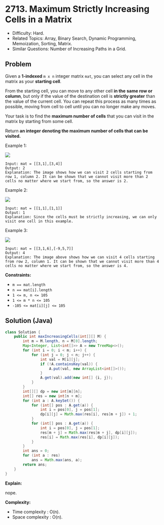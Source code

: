 # 2713. Maximum Strictly Increasing Cells in a Matrix

- Difficulty: Hard.
- Related Topics: Array, Binary Search, Dynamic Programming, Memoization, Sorting, Matrix.
- Similar Questions: Number of Increasing Paths in a Grid.

## Problem

Given a **1-indexed** `m x n` integer matrix `mat`, you can select any cell in the matrix as your **starting cell**.

From the starting cell, you can move to any other cell **in the** **same row or column**, but only if the value of the destination cell is **strictly greater** than the value of the current cell. You can repeat this process as many times as possible, moving from cell to cell until you can no longer make any moves.

Your task is to find the **maximum number of cells** that you can visit in the matrix by starting from some cell.

Return **an integer denoting the maximum number of cells that can be visited.**

Example 1:

![](https://assets.leetcode.com/uploads/2023/04/23/diag1drawio.png)

```
Input: mat = [[3,1],[3,4]]
Output: 2
Explanation: The image shows how we can visit 2 cells starting from row 1, column 2. It can be shown that we cannot visit more than 2 cells no matter where we start from, so the answer is 2.
```

Example 2:

![](https://assets.leetcode.com/uploads/2023/04/23/diag3drawio.png)

```
Input: mat = [[1,1],[1,1]]
Output: 1
Explanation: Since the cells must be strictly increasing, we can only visit one cell in this example.
```

Example 3:

![](https://assets.leetcode.com/uploads/2023/04/23/diag4drawio.png)

```
Input: mat = [[3,1,6],[-9,5,7]]
Output: 4
Explanation: The image above shows how we can visit 4 cells starting from row 2, column 1. It can be shown that we cannot visit more than 4 cells no matter where we start from, so the answer is 4.
```

**Constraints:**

- `m == mat.length `
- `n == mat[i].length `
- `1 <= m, n <= 105`
- `1 <= m * n <= 105`
- `-105 <= mat[i][j] <= 105`

## Solution (Java)

```java
class Solution {
    public int maxIncreasingCells(int[][] M) {
        int m = M.length, n = M[0].length;
        Map<Integer, List<int[]>> A = new TreeMap<>();
        for (int i = 0; i < m; i++) {
            for (int j = 0; j < n; j++) {
                int val = M[i][j];
                if (!A.containsKey(val)) {
                    A.put(val, new ArrayList<int[]>());
                }
                A.get(val).add(new int[] {i, j});
            }
        }
        int[][] dp = new int[m][n];
        int[] res = new int[n + m];
        for (int a : A.keySet()) {
            for (int[] pos : A.get(a)) {
                int i = pos[0], j = pos[1];
                dp[i][j] = Math.max(res[i], res[m + j]) + 1;
            }
            for (int[] pos : A.get(a)) {
                int i = pos[0], j = pos[1];
                res[m + j] = Math.max(res[m + j], dp[i][j]);
                res[i] = Math.max(res[i], dp[i][j]);
            }
        }
        int ans = 0;
        for (int a : res)
            ans = Math.max(ans, a);
        return ans;
    }
}
```

**Explain:**

nope.

**Complexity:**

- Time complexity : O(n).
- Space complexity : O(n).
